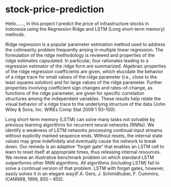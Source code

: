 # stock-price-prediction
Hello......, in this project I predict the price of infrastructure stocks in Indonesia using the Regression Ridge and LSTM (Long short-term memory) methods.

Ridge regression is a popular parameter estimation method used to address the collinearity problem frequently arising in multiple linear regression. The formulation of the ridge methodology is reviewed and properties of the ridge estimates capsulated. In particular, four rationales leading to a regression estimator of the ridge form are summarized. Algebraic properties of the ridge regression coefficients are given, which elucidate the behavior of a ridge trace for small values of the ridge parameter (i.e., close to the least squares solution) and for large values of the ridge parameter. Further properties involving coefficient sign changes and rates-of-change, as functions of the ridge parameter, are given for specific correlation structures among the independent variables. These results help relate the visual behavior of a ridge trace to the underlying structure of the data (John Wiley & Sons, Inc. WIREs Comp Stat 2009 1 93–100).

Long short-term memory (LSTM) can solve many tasks not solvable by previous learning algorithms for recurrent neural networks (RNNs). We identify a weakness of LSTM networks processing continual input streams without explicitly marked sequence ends. Without resets, the internal state values may grow indefinitely and eventually cause the network to break down. Our remedy is an adaptive “forget gate” that enables an LSTM cell to learn to reset itself at appropriate times, thus releasing internal resources. We review an illustrative benchmark problem on which standard LSTM outperforms other RNN algorithms. All algorithms (including LSTM) fail to solve a continual version of that problem. LSTM with forget gates, however, easily solves it in an elegant way(F.A. Gers, J. Schmidhuber, F. Cummins, ICANN99, 1999, 850 – 855).
